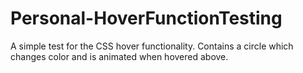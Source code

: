 # Personal-HoverFunctionTesting
A simple test for the CSS hover functionality. Contains a circle which changes color and is animated when hovered above.
